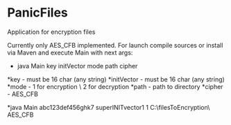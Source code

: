 # PanicFiles
Application for encryption files

Currently only AES_CFB implemented.
For launch compile sources or install via Maven and execute Main with next args:
- java Main key initVector mode path cipher

*key - must be 16 char (any string)
*initVector - must be 16 char (any string)
*mode - 1 for encryption \ 2 for decryption
*path - path to directory
*cipher - AES_CFB

*java Main abc123def456ghk7 superINITvector1 1 C:\filesToEncryption\ AES_CFB



